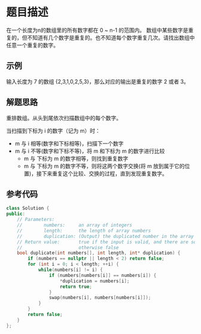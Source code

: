 # 题目描述

在一个长度为n的数组里的所有数字都在 0 ~ n-1 的范围内。 数组中某些数字是重复的，但不知道有几个数字是重复的。也不知道每个数字重复几次。请找出数组中任意一个重复的数字。

## 示例

输入长度为 7 的数组 {2,3,1,0,2,5,3}，那么对应的输出是重复的数字 2 或者 3。

## 解题思路

重排数组。从头到尾依次扫描数组中的每个数字。

当扫描到下标为 i 的数字（记为 m）时：

- m 与 i 相等(数字和下标相等)，扫描下一个数字
- m 与 i 不等(数字和下标不等)，将 m 和下标为 m 的数字进行比较
  - m 与 下标为 m 的数字相等，则找到重复数字
  - m 与 下标为 m 的数字不等，则将这两个数字交换(将 m 放到属于它的位置)，接下来重复这个比较、交换的过程，直到发现重复数字。

## 参考代码

```cpp
class Solution {
public:
    // Parameters:
    //        numbers:     an array of integers
    //        length:      the length of array numbers
    //        duplication: (Output) the duplicated number in the array number
    // Return value:       true if the input is valid, and there are some duplications in the array number
    //                     otherwise false
    bool duplicate(int numbers[], int length, int* duplication) {
        if (numbers == nullptr || length < 2) return false;
        for (int i = 0; i < length; ++i) {
            while(numbers[i] != i) {
                if (numbers[numbers[i]] == numbers[i]) {
                    *duplication = numbers[i];
                    return true;
                }
                swap(numbers[i], numbers[numbers[i]]);
            }
        }
        return false;
    }
};
```
